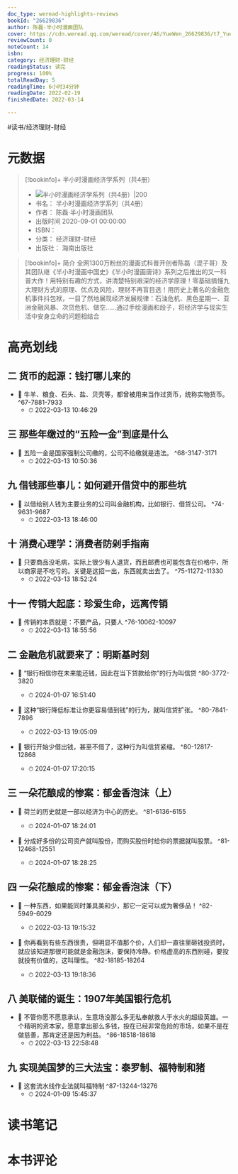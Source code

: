 ```yaml
---
doc_type: weread-highlights-reviews
bookId: "26629836"
author: 陈磊·半小时漫画团队
cover: https://cdn.weread.qq.com/weread/cover/46/YueWen_26629836/t7_YueWen_26629836.jpg
reviewCount: 0
noteCount: 14
isbn: 
category: 经济理财-财经
readingStatus: 读完
progress: 100%
totalReadDay: 5
readingTime: 6小时34分钟
readingDate: 2022-02-19
finishedDate: 2022-03-14

---
```


#读书/经济理财-财经

# 元数据
> [!bookinfo]+ 半小时漫画经济学系列（共4册）
> - ![ 半小时漫画经济学系列（共4册）|200](https://cdn.weread.qq.com/weread/cover/46/YueWen_26629836/t7_YueWen_26629836.jpg)
> - 书名： 半小时漫画经济学系列（共4册）
> - 作者： 陈磊·半小时漫画团队
> - 出版时间 2020-09-01 00:00:00
> - ISBN： 
> - 分类： 经济理财-财经
> - 出版社： 海南出版社

> [!bookinfo]+ 简介
> 全网1300万粉丝的漫画式科普开创者陈磊（混子哥）及其团队继《半小时漫画中国史》《半小时漫画唐诗》系列之后推出的又一科普大作！用特别有趣的方式，讲清楚特别艰深的经济学原理！零基础搞懂九大理财方式的原理、优点及风险，理财不再盲目选！用历史上著名的金融危机事件抖包袱，一目了然地展现经济发展规律：石油危机、黑色星期一、亚洲金融风暴、次贷危机、做空……通过手绘漫画和段子，将经济学与现实生活中安身立命的问题相结合
# 高亮划线

## 二 货币的起源：钱打哪儿来的


- 📌 牛羊、粮食、石头、盐、贝壳等，都曾被用来当作过货币，统称实物货币。 ^67-7881-7933
    - ⏱ 2022-03-13 10:46:29 
## 三 那些年缴过的“五险一金”到底是什么


- 📌 五险一金是国家强制公司缴的，公司不给缴就是违法。 ^68-3147-3171
    - ⏱ 2022-03-13 10:50:36 
## 九 借钱那些事儿：如何避开借贷中的那些坑


- 📌 以借给别人钱为主要业务的公司叫金融机构，比如银行、借贷公司。 ^74-9631-9687
    - ⏱ 2022-03-13 18:46:00 
## 十 消费心理学：消费者防剁手指南


- 📌 只要商品没毛病，实际上很少有人退货，而且邮费也可能包含在价格中，所以商家是不吃亏的。关键是这招一出，东西就卖出去了。 ^75-11272-11330
    - ⏱ 2022-03-13 18:52:24 
## 十一 传销大起底：珍爱生命，远离传销


- 📌 传销的本质就是：不要产品，只要人 ^76-10062-10097
    - ⏱ 2022-03-13 18:55:56 
## 二 金融危机就要来了：明斯基时刻


- 📌 “银行相信你在未来能还钱，因此在当下贷款给你”的行为叫信贷 ^80-3772-3820
    - ⏱ 2024-01-07 16:51:40 

- 📌 这种“银行降低标准让你更容易借到钱”的行为，就叫信贷扩张。 ^80-7841-7896
    - ⏱ 2022-03-13 19:05:09 

- 📌 银行开始少借出钱，甚至不借了，这种行为叫信贷紧缩。 ^80-12817-12868
    - ⏱ 2024-01-07 17:20:15 
## 三 一朵花酿成的惨案：郁金香泡沫（上）


- 📌 荷兰的历史就是一部以经济为中心的历史。 ^81-6136-6155
    - ⏱ 2024-01-07 18:24:01 

- 📌 分成好多份的公司资产就叫股份，而购买股份时给你的票据就叫股票。 ^81-12468-12551
    - ⏱ 2024-01-07 18:28:25 
## 四 一朵花酿成的惨案：郁金香泡沫（下）


- 📌 一种东西，如果能同时兼具美和少，那它一定可以成为奢侈品！ ^82-5949-6029
    - ⏱ 2022-03-13 19:15:32 

- 📌 你再看到有些东西很贵，但明显不值那个价，人们却一直往里砸钱投资时，就应该知道那很可能就是金融泡沫，要保持冷静。价格虚高的东西别碰，要投就投有价值的，这叫理性。 ^82-18185-18264
    - ⏱ 2022-03-13 19:18:36 
## 八 美联储的诞生：1907年美国银行危机


- 📌 不管你愿不愿意承认，生意场没那么多无私奉献救人于水火的超级英雄。一个精明的资本家，愿意拿出那么多钱，投在已经非常危险的市场，如果不是在做慈善，那肯定还是因为利益。 ^86-18518-18618
    - ⏱ 2022-03-13 22:58:48 
## 九 实现美国梦的三大法宝：泰罗制、福特制和猪


- 📌 这套流水线作业法就叫福特制 ^87-13244-13276
    - ⏱ 2024-01-09 15:45:37 
# 读书笔记

# 本书评论
